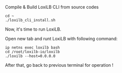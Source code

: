 Compile & Build LoxiLB CLI from source codes

```
cd ~
./loxilb_cli_install.sh
```

Now, it's time to run LoxiLB.

Open new tab and runt LoxiLB with following command:

```
ip netns exec loxilb bash
cd /root/loxilb-io/loxilb
./loxilb --host=0.0.0.0
```

After that, go back to previous terminal for operation !
